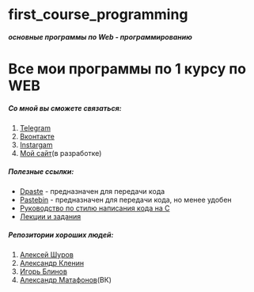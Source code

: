 first_course_programming
=====================
###### ***основные программы по Web - программированию***

# Все мои программы по 1 курсу по WEB
##### Со мной вы сможете связаться:
1. [Telegram](https://tgmsg.ru/princepepper)
2. [Вконтакте](https://vk.com/princepepper)
3. [Instargam](https://www.instagram.com/prince_pepper_official/?hl=ru)
4. [Мой сайт](http://www.ppts.website/)(в разработке)

##### Полезные ссылки:
* [Dpaste](https://dpaste.de/) - предназначен для передачи кода
* [Pastebin](https://pastebin.com/) - предназначен для передачи кода, но менее удобен
* [Руководство по стилю написания кода на С](https://cs50.readthedocs.io/style/c/)
* [Лекции и задания](https://drive.google.com/drive/folders/1Ak_KUllhSS9cN0CvasTZtLKBZ_HqTpZ7?usp=sharing)
##### Репозитории хороших  людей:
1. [Алексей Шуров](https://github.com/alexiskhb)
2. [Александр Кленин](https://github.com/klenin)
3. [Игорь Блинов](h)
4. [Александр Матафонов](https://vk.com/mafandv)(ВК)
